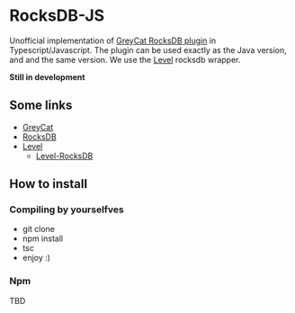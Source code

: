 # RocksDB-JS
Unofficial implementation of [GreyCat RocksDB plugin](https://github.com/datathings/greycat/tree/master/plugins/rocksdb) in Typescript/Javascript.
The plugin can be used exactly as the Java version, and and the same version.
We use the [Level](https://github.com/Level) rocksdb wrapper.

**Still in development**

## Some links

- [GreyCat](https://github.com/datathings/greycat)
- [RocksDB](https://github.com/facebook/rocksdb)
- [Level](https://github.com/Level)
    - [Level-RocksDB](https://github.com/Level/rocksdb)

## How to install

### Compiling by yourselfves

- git clone
- npm install 
- tsc
- enjoy :)

### Npm

TBD

